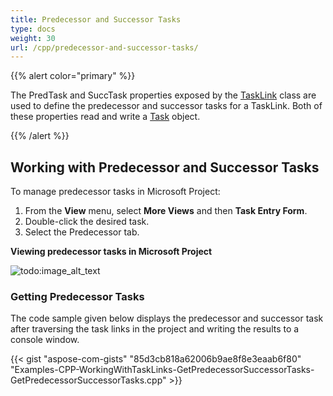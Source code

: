 ```yaml
---
title: Predecessor and Successor Tasks
type: docs
weight: 30
url: /cpp/predecessor-and-successor-tasks/
---
```


{{% alert color="primary" %}} 

The PredTask and SuccTask properties exposed by the [TaskLink](https://apireference.aspose.com/cpp/tasks/class/aspose.tasks.task_link/) class are used to define the predecessor and successor tasks for a TaskLink. Both of these properties read and write a [Task](https://apireference.aspose.com/cpp/tasks/class/aspose.tasks.task/) object.

{{% /alert %}} 
## **Working with Predecessor and Successor Tasks**
To manage predecessor tasks in Microsoft Project:

1. From the **View** menu, select **More Views** and then **Task Entry Form**.
2. Double-click the desired task.
3. Select the Predecessor tab.


**Viewing predecessor tasks in Microsoft Project** 

![todo:image_alt_text](/download/attachments/16286502/2112966537)
### **Getting Predecessor Tasks**
The code sample given below displays the predecessor and successor task after traversing the task links in the project and writing the results to a console window.

{{< gist "aspose-com-gists" "85d3cb818a62006b9ae8f8e3eaab6f80" "Examples-CPP-WorkingWithTaskLinks-GetPredecessorSuccessorTasks-GetPredecessorSuccessorTasks.cpp" >}}
